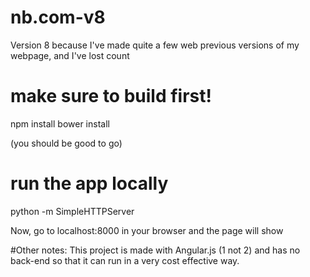 # nb.com-v8
Version 8 because I've made quite a few web previous versions of my webpage, and I've lost count

# make sure to build first!
npm install
bower install

(you should be good to go)

# run the app locally
python -m SimpleHTTPServer

Now, go to localhost:8000 in your browser and the page will show



#Other notes:
This project is made with Angular.js (1 not 2) and has no back-end so that it can run in a very cost effective way.
